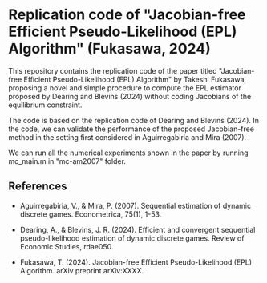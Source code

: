 # Replication code of "Jacobian-free Efficient Pseudo-Likelihood (EPL) Algorithm" (Fukasawa, 2024)

This repository contains the replication code of the paper titled "Jacobian-free Efficient Pseudo-Likelihood (EPL) Algorithm" by Takeshi Fukasawa, proposing a novel and simple procedure to compute the EPL estimator proposed by Dearing and Blevins (2024) without coding Jacobians of the equilibrium constraint. 

The code is based on the replication code of Dearing and Blevins (2024). In the code, we can validate the performance of the proposed Jacobian-free method in the setting first considered in Aguirregabiria and Mira (2007).

We can run all the numerical experiments shown in the paper by running mc_main.m in "mc-am2007" folder.

## References
* Aguirregabiria, V., & Mira, P. (2007). Sequential estimation of dynamic discrete games. Econometrica, 75(1), 1-53.

* Dearing, A., & Blevins, J. R. (2024). Efficient and convergent sequential pseudo-likelihood estimation of dynamic discrete games. Review of Economic Studies, rdae050.

* Fukasawa, T. (2024). Jacobian-free Efficient Pseudo-Likelihood (EPL) Algorithm. arXiv preprint arXiv:XXXX. 

